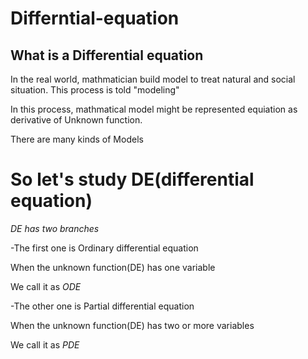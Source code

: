 # Differntial-equation

## What is a Differential equation

In the real world, mathmatician build model to treat natural and social situation.
This process is told "modeling"

In this process, mathmatical model might be represented equiation as derivative of Unknown function.

There are many kinds of Models 


# So let's study DE(differential equation)


*DE has two branches*

-The first one is Ordinary differential equation

When the unknown function(DE) has one variable

We call it as *ODE*


-The other one is Partial differential equation

When the unknown function(DE) has two or more variables

We call it as *PDE*
